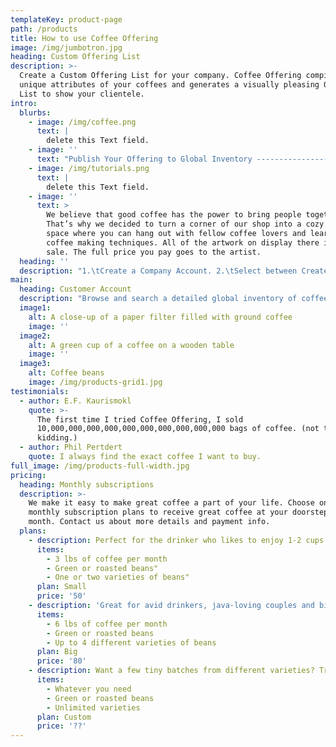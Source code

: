 ```yaml
---
templateKey: product-page
path: /products
title: How to use Coffee Offering
image: /img/jumbotron.jpg
heading: Custom Offering List
description: >-
  Create a Custom Offering List for your company. Coffee Offering compiles the
  unique attributes of your coffees and generates a visually pleasing Offering
  List to show your clientele.
intro:
  blurbs:
    - image: /img/coffee.png
      text: |
        delete this Text field.
    - image: ''
      text: "Publish Your Offering to Global Inventory -------------------\nthis should be a title ^ --------------------------------------\n\n\nPublish your Custom Offering List to Global Inventory and enable both domestic and international buyers to find your coffees in our advanced search. -----------------------------\n\n1.\tAfter creating your first Offering List you will have the option to Publish Listing to our inventory. Publishing your listing is strongly encouraged as it enables our growing user base to find your coffee in our advanced Global Inventory search engine.\nEither way, you will be able to use your custom url as a digital offering sheet.\n2.\tWhen a prospective buyer with a Customer Account requests Order Inquiry for your offering, you will receive their request directly from lead@coffeeoffering.com.\nThis helps filter seriously buyers and generate more leads for your company.\n3.\tLeads will be available for seven (7) U.S. business days. After seven (7) days you may choose to Extend Lead or let it expire.\n"
    - image: /img/tutorials.png
      text: |
        delete this Text field.
    - image: ''
      text: >
        We believe that good coffee has the power to bring people together.
        That’s why we decided to turn a corner of our shop into a cozy meeting
        space where you can hang out with fellow coffee lovers and learn about
        coffee making techniques. All of the artwork on display there is for
        sale. The full price you pay goes to the artist.
  heading: ''
  description: "1.\tCreate a Company Account. 2.\tSelect between Create Offering List, Publish Offering List, or Edit Offering List. 3.\tFill in data about your entire offering. Detailed custom specifications add significant clarity and showcase the uniqueness of your coffees for the world to see. 4.\tSubmit form. Your will not be charged until your Listing is verified. Most Listings are verified in less than 48 hours. 5.\tUpon verification you will receive a custom url link for your Offering List. You can now view your Listing live on Coffee Offering as well as use this url as your digital offering sheet. 6.\tWhen a prospective buyer with a Customer Account is interested in your offering, will receive a request directly from lead@coffeeoffering.com."
main:
  heading: Customer Account
  description: "Browse and search a detailed global inventory of coffee offerings and connect directly with coffee suppliers from around the world. -------\n\n1.\tSelect create Customer Account.\n2.\tFill out contact form.\n3.\tVerify your account via email.\n4.\tSearch Global Coffee Inventory for detailed offerings.\n5.\tClick on Order Inquiry to get in touch with supplier!\n"
  image1:
    alt: A close-up of a paper filter filled with ground coffee
    image: ''
  image2:
    alt: A green cup of a coffee on a wooden table
    image: ''
  image3:
    alt: Coffee beans
    image: /img/products-grid1.jpg
testimonials:
  - author: E.F. Kaurismokl
    quote: >-
      The first time I tried Coffee Offering, I sold
      10,000,000,000,000,000,000,000,000,000,000 bags of coffee. (not true, just
      kidding.)
  - author: Phil Pertdert
    quote: I always find the exact coffee I want to buy.
full_image: /img/products-full-width.jpg
pricing:
  heading: Monthly subscriptions
  description: >-
    We make it easy to make great coffee a part of your life. Choose one of our
    monthly subscription plans to receive great coffee at your doorstep each
    month. Contact us about more details and payment info.
  plans:
    - description: Perfect for the drinker who likes to enjoy 1-2 cups per day.
      items:
        - 3 lbs of coffee per month
        - Green or roasted beans"
        - One or two varieties of beans"
      plan: Small
      price: '50'
    - description: 'Great for avid drinkers, java-loving couples and bigger crowds'
      items:
        - 6 lbs of coffee per month
        - Green or roasted beans
        - Up to 4 different varieties of beans
      plan: Big
      price: '80'
    - description: Want a few tiny batches from different varieties? Try our custom plan
      items:
        - Whatever you need
        - Green or roasted beans
        - Unlimited varieties
      plan: Custom
      price: '??'
---
```


